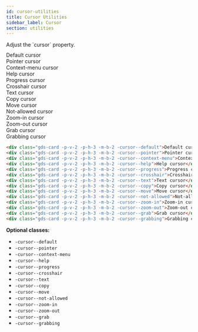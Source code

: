```yaml
---
id: cursor-utilities
title: Cursor Utilities
sidebar_label: Cursor
section: utilities
---
```


<p style="margin-bottom: 0.8em">Adjust the `cursor` property.</p>

<div class="gds-card -p-v-2 -p-h-3 -m-b-2 -cursor--default">Default cursor</div>
<div class="gds-card -p-v-2 -p-h-3 -m-b-2 -cursor--pointer">Pointer cursor</div>
<div class="gds-card -p-v-2 -p-h-3 -m-b-2 -cursor--context-menu">Context-menu cursor</div>
<div class="gds-card -p-v-2 -p-h-3 -m-b-2 -cursor--help">Help cursor</div>
<div class="gds-card -p-v-2 -p-h-3 -m-b-2 -cursor--progress">Progress cursor</div>
<div class="gds-card -p-v-2 -p-h-3 -m-b-2 -cursor--crosshair">Crosshair cursor</div>
<div class="gds-card -p-v-2 -p-h-3 -m-b-2 -cursor--text">Text cursor</div>
<div class="gds-card -p-v-2 -p-h-3 -m-b-2 -cursor--copy">Copy cursor</div>
<div class="gds-card -p-v-2 -p-h-3 -m-b-2 -cursor--move">Move cursor</div>
<div class="gds-card -p-v-2 -p-h-3 -m-b-2 -cursor--not-allowed">Not-allowed cursor</div>
<div class="gds-card -p-v-2 -p-h-3 -m-b-2 -cursor--zoom-in">Zoom-in cursor</div>
<div class="gds-card -p-v-2 -p-h-3 -m-b-2 -cursor--zoom-out">Zoom-out cursor</div>
<div class="gds-card -p-v-2 -p-h-3 -m-b-2 -cursor--grab">Grab cursor</div>
<div class="gds-card -p-v-2 -p-h-3 -m-b-2 -cursor--grabbing">Grabbing cursor</div>

```html
<div class="gds-card -p-v-2 -p-h-3 -m-b-2 -cursor--default">Default cursor</div>
<div class="gds-card -p-v-2 -p-h-3 -m-b-2 -cursor--pointer">Pointer cursor</div>
<div class="gds-card -p-v-2 -p-h-3 -m-b-2 -cursor--context-menu">Context-menu cursor</div>
<div class="gds-card -p-v-2 -p-h-3 -m-b-2 -cursor--help">Help cursor</div>
<div class="gds-card -p-v-2 -p-h-3 -m-b-2 -cursor--progress">Progress cursor</div>
<div class="gds-card -p-v-2 -p-h-3 -m-b-2 -cursor--crosshair">Crosshair cursor</div>
<div class="gds-card -p-v-2 -p-h-3 -m-b-2 -cursor--text">Text cursor</div>
<div class="gds-card -p-v-2 -p-h-3 -m-b-2 -cursor--copy">Copy cursor</div>
<div class="gds-card -p-v-2 -p-h-3 -m-b-2 -cursor--move">Move cursor</div>
<div class="gds-card -p-v-2 -p-h-3 -m-b-2 -cursor--not-allowed">Not-allowed cursor</div>
<div class="gds-card -p-v-2 -p-h-3 -m-b-2 -cursor--zoom-in">Zoom-in cursor</div>
<div class="gds-card -p-v-2 -p-h-3 -m-b-2 -cursor--zoom-out">Zoom-out cursor</div>
<div class="gds-card -p-v-2 -p-h-3 -m-b-2 -cursor--grab">Grab cursor</div>
<div class="gds-card -p-v-2 -p-h-3 -m-b-2 -cursor--grabbing">Grabbing cursor</div>
```

__Optional classes:__

- `-cursor--default`
- `-cursor--pointer`
- `-cursor--context-menu`
- `-cursor--help`
- `-cursor--progress`
- `-cursor--crosshair`
- `-cursor--text`
- `-cursor--copy`
- `-cursor--move`
- `-cursor--not-allowed`
- `-cursor--zoom-in`
- `-cursor--zoom-out`
- `-cursor--grab`
- `-cursor--grabbing`
